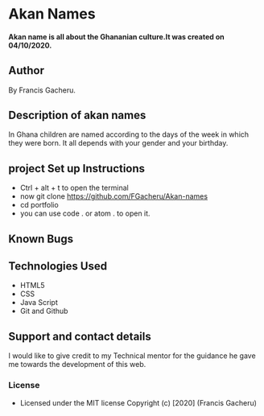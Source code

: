 # Akan Names
#### Akan name is all about the Ghananian culture.It was created on 04/10/2020.
## Author
By  Francis Gacheru.
## Description of akan names
 In Ghana children are named according to the days of the week in which they were born. It all depends with your gender and your birthday.
## project Set up Instructions
* Ctrl + alt + t to open the terminal
* now git clone https://github.com/FGacheru/Akan-names
* cd portfolio
* you can use code . or atom . to open it.
## Known Bugs
## Technologies Used
* HTML5
* CSS
* Java Script
* Git and Github
## Support and contact details
I would like to give credit to my Technical mentor for the guidance he gave me towards the development of this web.
### License
* Licensed under the MIT license
Copyright (c) [2020] (Francis Gacheru)